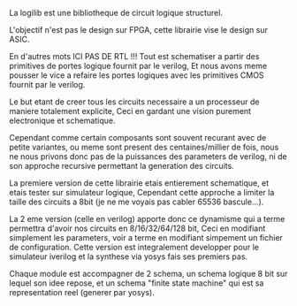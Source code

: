 La logilib est une bibliotheque de circuit logique structurel.

L'objectif n'est pas le design sur FPGA, cette librairie vise le design sur ASIC.

En d'autres mots ICI PAS DE RTL !!!
Tout est schematiser a partir des primitives de portes logique fournit par le verilog,
Et nous avons meme pousser le vice a refaire les portes logiques avec les primitives CMOS fournit par le verilog.

Le but etant de creer tous les circuits necessaire a un processeur de maniere totalement explicite,
Ceci en gardant une vision purement electronique et schematique.

Cependant comme certain composants sont souvent recurant avec de petite variantes, ou meme sont present des centaines/millier de fois,
nous ne nous privons donc pas de la puissances des parameters de verilog, ni de son approche recursive permettant la generation des circuits.

La premiere version de cette librairie etais entierement schematique, et etais tester sur simulateur logique,
Cependant cette approche a limiter la taille des circuits a 8bit (je ne me voyais pas cabler 65536 bascule...).

La 2 eme version (celle en verilog) apporte donc ce dynamisme qui a terme permettra d'avoir nos circuits en 8/16/32/64/128 bit,
Ceci en modifiant simplement les parameters, voir a terme en modifiant simpement un fichier de configuration.
Cette version est integralement developper pour le simulateur iverilog et la synthese via yosys fais ses premiers pas.

Chaque module est accompagner de 2 schema,
un schema logique 8 bit sur lequel son idee repose,
et un schema "finite state machine" qui est sa representation reel (generer par yosys).



